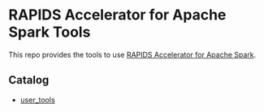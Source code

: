 # RAPIDS Accelerator for Apache Spark Tools

This repo provides the tools to use [RAPIDS Accelerator for Apache Spark](https://github.com/NVIDIA/spark-rapids).

## Catalog

- [user_tools](/user_tools)

